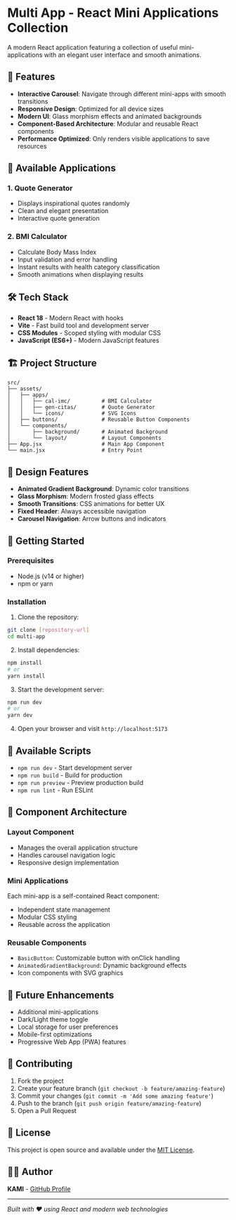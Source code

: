 # Multi App - React Mini Applications Collection

A modern React application featuring a collection of useful mini-applications with an elegant user interface and smooth animations.

## 🚀 Features

- **Interactive Carousel**: Navigate through different mini-apps with smooth transitions
- **Responsive Design**: Optimized for all device sizes
- **Modern UI**: Glass morphism effects and animated backgrounds
- **Component-Based Architecture**: Modular and reusable React components
- **Performance Optimized**: Only renders visible applications to save resources

## 📱 Available Applications

### 1. Quote Generator
- Displays inspirational quotes randomly
- Clean and elegant presentation
- Interactive quote generation

### 2. BMI Calculator
- Calculate Body Mass Index
- Input validation and error handling
- Instant results with health category classification
- Smooth animations when displaying results

## 🛠️ Tech Stack

- **React 18** - Modern React with hooks
- **Vite** - Fast build tool and development server
- **CSS Modules** - Scoped styling with modular CSS
- **JavaScript (ES6+)** - Modern JavaScript features

## 🏗️ Project Structure

```
src/
├── assets/
│   ├── apps/
│   │   ├── cal-imc/          # BMI Calculator
│   │   ├── gen-citas/        # Quote Generator
│   │   └── icons/            # SVG Icons
│   ├── buttons/              # Reusable Button Components
│   └── components/
│       ├── background/       # Animated Background
│       └── layout/           # Layout Components
├── App.jsx                   # Main App Component
└── main.jsx                  # Entry Point
```

## 🎨 Design Features

- **Animated Gradient Background**: Dynamic color transitions
- **Glass Morphism**: Modern frosted glass effects
- **Smooth Transitions**: CSS animations for better UX
- **Fixed Header**: Always accessible navigation
- **Carousel Navigation**: Arrow buttons and indicators

## 🚀 Getting Started

### Prerequisites
- Node.js (v14 or higher)
- npm or yarn

### Installation

1. Clone the repository:
```bash
git clone [repository-url]
cd multi-app
```

2. Install dependencies:
```bash
npm install
# or
yarn install
```

3. Start the development server:
```bash
npm run dev
# or
yarn dev
```

4. Open your browser and visit `http://localhost:5173`

## 🔧 Available Scripts

- `npm run dev` - Start development server
- `npm run build` - Build for production
- `npm run preview` - Preview production build
- `npm run lint` - Run ESLint

## 📁 Component Architecture

### Layout Component
- Manages the overall application structure
- Handles carousel navigation logic
- Responsive design implementation

### Mini Applications
Each mini-app is a self-contained React component:
- Independent state management
- Modular CSS styling
- Reusable across the application

### Reusable Components
- `BasicButton`: Customizable button with onClick handling
- `AnimatedGradientBackground`: Dynamic background effects
- Icon components with SVG graphics

## 🎯 Future Enhancements

- Additional mini-applications
- Dark/Light theme toggle
- Local storage for user preferences
- Mobile-first optimizations
- Progressive Web App (PWA) features

## 🤝 Contributing

1. Fork the project
2. Create your feature branch (`git checkout -b feature/amazing-feature`)
3. Commit your changes (`git commit -m 'Add some amazing feature'`)
4. Push to the branch (`git push origin feature/amazing-feature`)
5. Open a Pull Request

## 📄 License

This project is open source and available under the [MIT License](LICENSE).

## 👨‍💻 Author

**KAMI** - [GitHub Profile](https://github.com/Kamiiuwu)

---

*Built with ❤️ using React and modern web technologies*